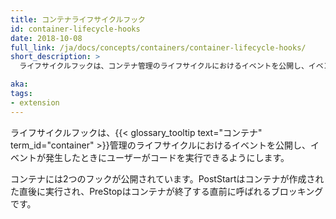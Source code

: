```yaml
---
title: コンテナライフサイクルフック
id: container-lifecycle-hooks
date: 2018-10-08
full_link: /ja/docs/concepts/containers/container-lifecycle-hooks/
short_description: >
  ライフサイクルフックは、コンテナ管理のライフサイクルにおけるイベントを公開し、イベントが発生したときにユーザーがコードを実行できるようにします。

aka:
tags:
- extension
---
```

  ライフサイクルフックは、{{< glossary_tooltip text="コンテナ" term_id="container" >}}管理のライフサイクルにおけるイベントを公開し、イベントが発生したときにユーザーがコードを実行できるようにします。

<!--more-->

コンテナには2つのフックが公開されています。PostStartはコンテナが作成された直後に実行され、PreStopはコンテナが終了する直前に呼ばれるブロッキングです。
